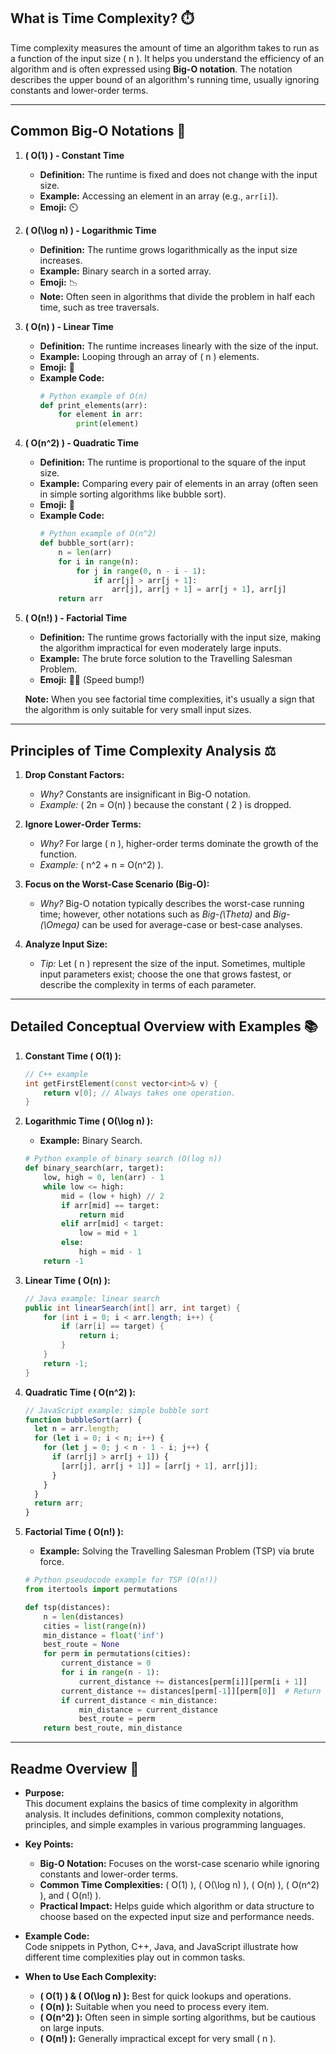 

## What is Time Complexity? ⏱️

Time complexity measures the amount of time an algorithm takes to run as a function of the input size \( n \). It helps you understand the efficiency of an algorithm and is often expressed using **Big-O notation**. The notation describes the upper bound of an algorithm's running time, usually ignoring constants and lower-order terms.

---

## Common Big-O Notations 🚀

1. **\( O(1) \) - Constant Time**  
   - **Definition:** The runtime is fixed and does not change with the input size.
   - **Example:** Accessing an element in an array (e.g., `arr[i]`).
   - **Emoji:** ⏲️
   
2. **\( O(\log n) \) - Logarithmic Time**  
   - **Definition:** The runtime grows logarithmically as the input size increases.
   - **Example:** Binary search in a sorted array.
   - **Emoji:** 📉  
   - **Note:** Often seen in algorithms that divide the problem in half each time, such as tree traversals.

3. **\( O(n) \) - Linear Time**  
   - **Definition:** The runtime increases linearly with the size of the input.
   - **Example:** Looping through an array of \( n \) elements.
   - **Emoji:** 📝  
   - **Example Code:**
     ```python
     # Python example of O(n)
     def print_elements(arr):
         for element in arr:
             print(element)
     ```

4. **\( O(n^2) \) - Quadratic Time**  
   - **Definition:** The runtime is proportional to the square of the input size.
   - **Example:** Comparing every pair of elements in an array (often seen in simple sorting algorithms like bubble sort).
   - **Emoji:** 🔢  
   - **Example Code:**
     ```python
     # Python example of O(n^2)
     def bubble_sort(arr):
         n = len(arr)
         for i in range(n):
             for j in range(0, n - i - 1):
                 if arr[j] > arr[j + 1]:
                     arr[j], arr[j + 1] = arr[j + 1], arr[j]
         return arr
     ```

5. **\( O(n!) \) - Factorial Time**  
   - **Definition:** The runtime grows factorially with the input size, making the algorithm impractical for even moderately large inputs.
   - **Example:** The brute force solution to the Travelling Salesman Problem.
   - **Emoji:** 🚀🛑 (Speed bump!)
   
   **Note:** When you see factorial time complexities, it's usually a sign that the algorithm is only suitable for very small input sizes.

---

## Principles of Time Complexity Analysis ⚖️

1. **Drop Constant Factors:**  
   - *Why?* Constants are insignificant in Big-O notation.  
   - *Example:* \( 2n = O(n) \) because the constant \( 2 \) is dropped.

2. **Ignore Lower-Order Terms:**  
   - *Why?* For large \( n \), higher-order terms dominate the growth of the function.  
   - *Example:* \( n^2 + n = O(n^2) \).

3. **Focus on the Worst-Case Scenario (Big-O):**  
   - *Why?* Big-O notation typically describes the worst-case running time; however, other notations such as *Big-\(\Theta\)* and *Big-\(\Omega\)* can be used for average-case or best-case analyses.
   
4. **Analyze Input Size:**  
   - *Tip:* Let \( n \) represent the size of the input. Sometimes, multiple input parameters exist; choose the one that grows fastest, or describe the complexity in terms of each parameter.

---

## Detailed Conceptual Overview with Examples 📚

1. **Constant Time \( O(1) \):**  
   ```cpp
   // C++ example
   int getFirstElement(const vector<int>& v) {
       return v[0]; // Always takes one operation.
   }
   ```

2. **Logarithmic Time \( O(\log n) \):**  
   - **Example:** Binary Search.
   ```python
   # Python example of binary search (O(log n))
   def binary_search(arr, target):
       low, high = 0, len(arr) - 1
       while low <= high:
           mid = (low + high) // 2
           if arr[mid] == target:
               return mid
           elif arr[mid] < target:
               low = mid + 1
           else:
               high = mid - 1
       return -1
   ```

3. **Linear Time \( O(n) \):**
   ```java
   // Java example: linear search
   public int linearSearch(int[] arr, int target) {
       for (int i = 0; i < arr.length; i++) {
           if (arr[i] == target) {
               return i;
           }
       }
       return -1;
   }
   ```

4. **Quadratic Time \( O(n^2) \):**
   ```javascript
   // JavaScript example: simple bubble sort
   function bubbleSort(arr) {
     let n = arr.length;
     for (let i = 0; i < n; i++) {
       for (let j = 0; j < n - 1 - i; j++) {
         if (arr[j] > arr[j + 1]) {
           [arr[j], arr[j + 1]] = [arr[j + 1], arr[j]];
         }
       }
     }
     return arr;
   }
   ```

5. **Factorial Time \( O(n!) \):**
   - **Example:** Solving the Travelling Salesman Problem (TSP) via brute force.
   ```python
   # Python pseudocode example for TSP (O(n!))
   from itertools import permutations
   
   def tsp(distances):
       n = len(distances)
       cities = list(range(n))
       min_distance = float('inf')
       best_route = None
       for perm in permutations(cities):
           current_distance = 0
           for i in range(n - 1):
               current_distance += distances[perm[i]][perm[i + 1]]
           current_distance += distances[perm[-1]][perm[0]]  # Return to start
           if current_distance < min_distance:
               min_distance = current_distance
               best_route = perm
       return best_route, min_distance
   ```

---

## Readme Overview 📖

- **Purpose:**  
  This document explains the basics of time complexity in algorithm analysis. It includes definitions, common complexity notations, principles, and simple examples in various programming languages.

- **Key Points:**
  - **Big-O Notation:** Focuses on the worst-case scenario while ignoring constants and lower-order terms.
  - **Common Time Complexities:** \( O(1) \), \( O(\log n) \), \( O(n) \), \( O(n^2) \), and \( O(n!) \).
  - **Practical Impact:** Helps guide which algorithm or data structure to choose based on the expected input size and performance needs.

- **Example Code:**  
  Code snippets in Python, C++, Java, and JavaScript illustrate how different time complexities play out in common tasks.

- **When to Use Each Complexity:**
  - **\( O(1) \) & \( O(\log n) \):** Best for quick lookups and operations.
  - **\( O(n) \):** Suitable when you need to process every item.
  - **\( O(n^2) \):** Often seen in simple sorting algorithms, but be cautious on large inputs.
  - **\( O(n!) \):** Generally impractical except for very small \( n \).

